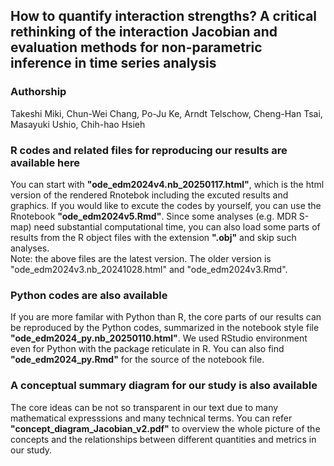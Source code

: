 ## How to quantify interaction strengths? A critical rethinking of the interaction Jacobian and evaluation methods for non-parametric inference in time series analysis
### Authorship
Takeshi Miki, Chun-Wei Chang, Po-Ju Ke, Arndt Telschow, Cheng-Han Tsai, Masayuki Ushio, Chih-hao Hsieh

### R codes and related files for reproducing our results are available here
You can start with <b>"ode_edm2024v4.nb_20250117.html"</b>, which is the html version of the rendered Rnotebok including the excuted results and graphics. If you would like to excute the codes by yourself, you can use the Rnotebook <b>"ode_edm2024v5.Rmd"</b>. Since some analyses (e.g. MDR S-map) need substantial computational time, you can also load some parts of results from the R object files with the extension <b>".obj"</b> and skip such analyses. <br>
Note: the above files are the latest version. The older version is "ode_edm2024v3.nb_20241028.html" and "ode_edm2024v3.Rmd". 

### Python codes are also available
If you are more familar with Python than R, the core parts of our results can be reproduced by the Python codes, summarized in the notebook style file <b>"ode_edm2024_py.nb_20250110.html"</b>. We used RStudio environment even for Python with the package reticulate in R. You can also find <b>"ode_edm2024_py.Rmd"</b> for the source of the notebook file. 

### A conceptual summary diagram for our study is also available
The core ideas can be not so transparent in our text due to many mathematical expresssions and many technical terms. You can refer <b>"concept_diagram_Jacobian_v2.pdf"</b> to overview the whole picture of the concepts and the relationships between different quantities and metrics in our study.

